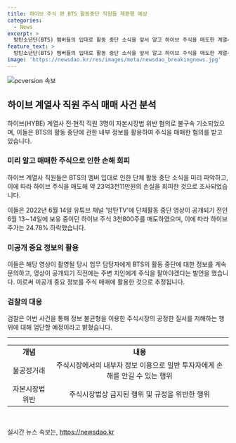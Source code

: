 ```yaml
---
title: 하이브 주식 판 BTS 활동중단 직원들 재판행 예상
categories:
  - News
excerpt: >
  방탄소년단(BTS) 멤버들의 입대로 활동 중단 소식을 앞서 알고 하이브 주식을 매도한 계열사 직원 3명이 자본시장법 위반 혐의로 불구속기소됐다. 이들은 6월 14일 유튜브에 공개된 BTS 활동 중단 영상을 미리 알고 주식을 매도해 약 23억원의 손실을 회피했다. 직전에도 정보를 취득하고 동료에게 판매를 권유한 것으로 조사됐으며, 검찰은 이에 대해 엄단할 예정이라고 전했다.
feature_text: >
  방탄소년단(BTS) 멤버들의 입대로 활동 중단 소식을 앞서 알고 하이브 주식을 매도한 계열사 직원 3명이 자본시장법 위반 혐의로 불구속기소됐다. 이들은 6월 14일 유튜브에 공개된 BTS 활동 중단 영상을 미리 알고 주식을 매도해 약 23억원의 손실을 회피했다. 직전에도 정보를 취득하고 동료에게 판매를 권유한 것으로 조사됐으며, 검찰은 이에 대해 엄단할 예정이라고 전했다.
image: 'https://newsdao.kr/res/images/meta/newsdao_breakingnews.jpg'
---
```


<p><img src="https://newsdao.kr/res/images/meta/newsdao_breakingnews.jpg" alt="pcversion 속보" /></p>

<h2 data-ke-size="size26">하이브 계열사 직원 주식 매매 사건 분석</h2>

<p data-ke-size="size16">하이브(HYBE) 계열사 전·현직 직원 3명이 자본시장법 위반 혐의로 불구속 기소되었으며, 이들은 BTS의 활동 중단에 관한 내부 정보를 활용하여 주식을 매매한 혐의를 받고 있습니다.</p>

<h3>미리 알고 매매한 주식으로 인한 손해 회피</h3>

<p data-ke-size="size16">하이브 계열사 직원들은 BTS의 멤버 입대로 인한 단체 활동 중단 소식을 미리 파악하고, 이에 따라 하이브 주식을 매도해 약 23억3천11만원의 손실을 회피한 것으로 조사되었습니다.</p>

<p data-ke-size="size16">이들은 2022년 6월 14일 유튜브 채널 '방탄TV'에 단체활동 중단 영상이 공개되기 전인 6월 13∼14일에 보유 중이던 하이브 주식 3천800주를 매도하였으며, 이에 따라 하이브 주가는 24.78% 하락했습니다.</p>

<h3>미공개 중요 정보의 활용</h3>

<p data-ke-size="size16">이들은 해당 영상이 촬영될 당시 업무 담당자에게 BTS의 활동 중단에 대한 정보를 계속 문의하고, 영상이 공개되기 직전에는 주변 지인에게 주식을 팔아야겠다는 발언을 했습니다. 이로써 미공개 중요 정보를 주식 매매에 활용한 것으로 추정됩니다.</p>

<h3>검찰의 대응</h3>

<p data-ke-size="size16">검찰은 이번 사건을 통해 정보 불균형을 이용한 주식시장의 공정한 질서를 저해하는 행위에 대해 엄단할 예정이라고 밝혔습니다.</p>

<hr>

<table>
  <tbody>
    <tr>
      <td style="text-align: center; height: 17px;"><b>개념</b></td>
      <td style="text-align: center; height: 17px;"><b>내용</b></td>
    </tr>
    <tr>
      <td style="text-align: center; height: 17px;">불공정거래</td>
      <td style="text-align: center; height: 17px;">주식시장에서의 내부자 정보 이용으로 일반 투자자에게 손해를 안길 수 있는 행위</td>
    </tr>
    <tr>
      <td style="text-align: center; height: 17px;">자본시장법 위반</td>
      <td style="text-align: center; height: 17px;">주식시장법상 금지된 행위 및 규정을 위반한 행위</td>
    </tr>
  </tbody>
</table>

<p data-ke-size="size16">&nbsp;</p>
실시간 뉴스 속보는, <a href="https://newsdao.kr" rel="dofollow">https://newsdao.kr</a>



